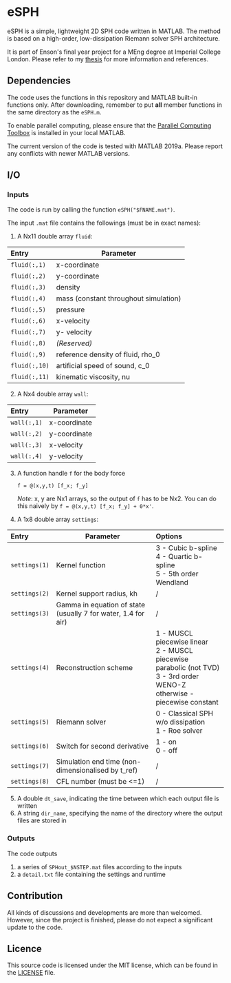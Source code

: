 # eSPH
eSPH is a simple, lightweight 2D SPH code written in MATLAB. The method is based on a high-order, low-dissipation Riemann solver SPH architecture.

It is part of Enson's final year project for a MEng degree at Imperial College London. Please refer to my [thesis]() for more information and references.

## Dependencies

The code uses the functions in this repository and MATLAB built-in functions only. After downloading, remember to put **all** member functions in the same directory as the ```eSPH.m```.

To enable parallel computing, please ensure that the [Parallel Computing Toolbox](https://uk.mathworks.com/products/parallel-computing.html) is installed in your local MATLAB.

The current version of the code is tested with MATLAB 2019a. Please report any conflicts with newer MATLAB versions.

## I/O
### Inputs

The code is run by calling the function ```eSPH("$FNAME.mat")```.

The input ```.mat``` file contains the followings (must be in exact names):

1. A  Nx11 double array ```fluid```:

| Entry             | Parameter                             |
| :---------------- | ------------------------------------- |
| ```fluid(:,1)```  | x-coordinate                          |
| ```fluid(:,2)```  | y-coordinate                          |
| ```fluid(:,3)```  | density                               |
| ```fluid(:,4)```  | mass (constant throughout simulation) |
| ```fluid(:,5)```  | pressure                              |
| ```fluid(:,6)```  | x-velocity                            |
| ```fluid(:,7)```  | y- velocity                           |
| ```fluid(:,8)```  | *(Reserved)*                          |
| ```fluid(:,9)```  | reference density of fluid, rho_0     |
| ```fluid(:,10)``` | artificial speed of sound, c_0        |
| ```fluid(:,11)``` | kinematic viscosity, nu               |

2. A  Nx4 double array ```wall```:

| Entry             | Parameter                         |
| :---------------- | --------------------------------- |
| ```wall(:,1)```  | x-coordinate                      |
| ```wall(:,2)```  | y-coordinate                      |
| ```wall(:,3)``` | x-velocity                        |
| ```wall(:,4)```  | y-velocity                       |

3. A function handle ```f``` for the body force

   ```f = @(x,y,t) [f_x; f_y]```

   *Note*: x, y are Nx1 arrays, so the output of ```f``` has to be Nx2. You can do this naively by ```f = @(x,y,t) [f_x; f_y] + 0*x'```.

4. A 1x8 double array ```settings```:

| Entry             | Parameter                                                    | Options                                                      |
| :---------------- | ------------------------------------------------------------ | :----------------------------------------------------------- |
| ```settings(1)``` | Kernel function                                              | 3 - Cubic b-spline<br>4 - Quartic b-spline<br>5 - 5th order Wendland |
| ```settings(2)``` | Kernel support radius, kh                                    | /                                                            |
| ```settings(3)``` | Gamma in equation of state (usually 7 for water, 1.4 for air) | /                                                            |
| ```settings(4)``` | Reconstruction scheme                                        | 1 - MUSCL piecewise linear <br>2 - MUSCL piecewise parabolic (not TVD)<br>3 - 3rd order WENO-Z<br>otherwise - piecewise constant |
| ```settings(5)``` | Riemann solver                                               | 0 - Classical SPH w/o dissipation <br>1 - Roe solver         |
| ```settings(6)``` | Switch for second derivative                                 | 1 - on<br>0 - off                                            |
| ```settings(7)``` | Simulation end time (non-dimensionalised by t_ref)           | /                                                            |
| ```settings(8)``` | CFL number (must be <=1)                                     | /                                                            |

5. A double ```dt_save```, indicating the time between which each output file is written
6. A string ```dir_name```, specifying the name of the directory where the output files are stored in

### Outputs

The code outputs 

1. a series of ```SPHout_$NSTEP.mat``` files according to the inputs
2. a ```detail.txt``` file containing the settings and runtime

## Contribution

All kinds of discussions and developments are more than welcomed. However, since the project is finished, please do not expect a significant update to the code.

## Licence

This source code is licensed under the MIT license, which can be found in the [LICENSE](LICENSE) file.

